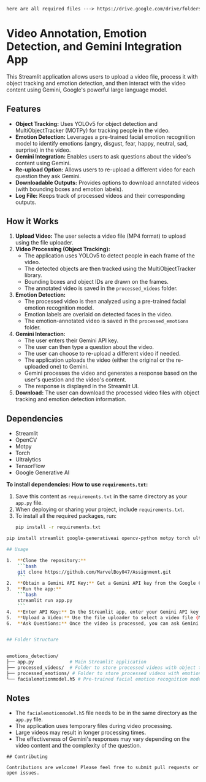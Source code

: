 ```markdown
here are all required files ---> https://drive.google.com/drive/folders/1nI1fMD5rWtoQPiVBApUhSyCcNggnLbV2?usp=sharing
```

# Video Annotation, Emotion Detection, and Gemini Integration App

This Streamlit application allows users to upload a video file, process it with object tracking and emotion detection, and then interact with the video content using Gemini, Google's powerful large language model.

## Features

*   **Object Tracking:** Uses YOLOv5 for object detection and MultiObjectTracker (MOTPy) for tracking people in the video. 
*   **Emotion Detection:** Leverages a pre-trained facial emotion recognition model to identify emotions (angry, disgust, fear, happy, neutral, sad, surprise) in the video.
*   **Gemini Integration:** Enables users to ask questions about the video's content using Gemini.
*   **Re-upload Option:** Allows users to re-upload a different video for each question they ask Gemini.
*   **Downloadable Outputs:**  Provides options to download annotated videos (with bounding boxes and emotion labels).
*   **Log File:** Keeps track of processed videos and their corresponding outputs.


## How it Works

1.  **Upload Video:** The user selects a video file (MP4 format) to upload using the file uploader.
2.  **Video Processing (Object Tracking):** 
    *   The application uses YOLOv5 to detect people in each frame of the video.
    *   The detected objects are then tracked using the MultiObjectTracker library. 
    *   Bounding boxes and object IDs are drawn on the frames.
    *   The annotated video is saved in the `processed_videos` folder.
3.  **Emotion Detection:**
    *   The processed video is then analyzed using a pre-trained facial emotion recognition model.
    *   Emotion labels are overlaid on detected faces in the video.
    *   The emotion-annotated video is saved in the `processed_emotions` folder.
4.  **Gemini Interaction:**
    *   The user enters their Gemini API key. 
    *   The user can then type a question about the video.
    *   The user can choose to re-upload a different video if needed.
    *   The application uploads the video (either the original or the re-uploaded one) to Gemini. 
    *   Gemini processes the video and generates a response based on the user's question and the video's content.
    *   The response is displayed in the Streamlit UI.
5.  **Download:**  The user can download the processed video files with object tracking and emotion detection information.


## Dependencies

*   Streamlit
*   OpenCV
*   Motpy
*   Torch
*   Ultralytics
*   TensorFlow
*   Google Generative AI

**To install dependencies:**
**How to use `requirements.txt`:**

1.  Save this content as `requirements.txt` in the same directory as your `app.py` file.
2.  When deploying or sharing your project, include `requirements.txt`.
3.  To install all the required packages, run:
    ```bash
    pip install -r requirements.txt
    ```
```bash
pip install streamlit google-generativeai opencv-python motpy torch ultralytics tensorflow

## Usage

1.  **Clone the repository:**
    ```bash
    git clone https://github.com/MarvelBoy047/Assignment.git
    ```
2.  **Obtain a Gemini API Key:** Get a Gemini API key from the Google Cloud Console.
3.  **Run the app:**
    ```bash
    streamlit run app.py 
    ```
4.  **Enter API Key:** In the Streamlit app, enter your Gemini API key and click the "Verify API Key" button.
5.  **Upload a Video:** Use the file uploader to select a video file (MP4 format).
6.  **Ask Questions:** Once the video is processed, you can ask Gemini questions about its content.


## Folder Structure


emotions_detection/
├── app.py             # Main Streamlit application
├── processed_videos/  # Folder to store processed videos with object tracking
├── processed_emotions/ # Folder to store processed videos with emotion detection
└── facialemotionmodel.h5 # Pre-trained facial emotion recognition model
```


## Notes

*   The `facialemotionmodel.h5` file needs to be in the same directory as the `app.py` file.
*   The application uses temporary files during video processing.
*   Large videos may result in longer processing times.
*   The effectiveness of Gemini's responses may vary depending on the video content and the complexity of the question.

```
## Contributing

Contributions are welcome! Please feel free to submit pull requests or open issues. 


```
